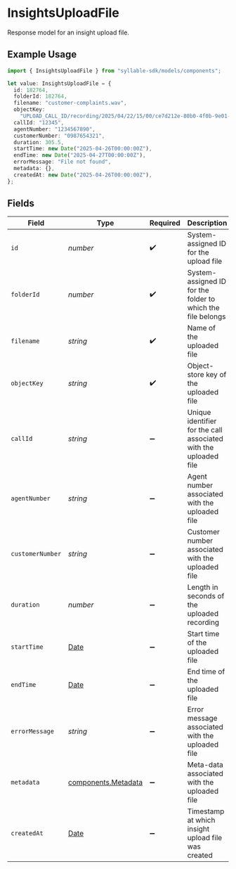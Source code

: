 # InsightsUploadFile

Response model for an insight upload file.

## Example Usage

```typescript
import { InsightsUploadFile } from "syllable-sdk/models/components";

let value: InsightsUploadFile = {
  id: 182764,
  folderId: 182764,
  filename: "customer-complaints.wav",
  objectKey:
    "UPLOAD_CALL_ID/recording/2025/04/22/15/00/ce7d212e-80b0-4f0b-9e01-74322f146611.mp3",
  callId: "12345",
  agentNumber: "1234567890",
  customerNumber: "0987654321",
  duration: 305.5,
  startTime: new Date("2025-04-26T00:00:00Z"),
  endTime: new Date("2025-04-27T00:00:00Z"),
  errorMessage: "File not found",
  metadata: {},
  createdAt: new Date("2025-04-26T00:00:00Z"),
};
```

## Fields

| Field                                                                                         | Type                                                                                          | Required                                                                                      | Description                                                                                   | Example                                                                                       |
| --------------------------------------------------------------------------------------------- | --------------------------------------------------------------------------------------------- | --------------------------------------------------------------------------------------------- | --------------------------------------------------------------------------------------------- | --------------------------------------------------------------------------------------------- |
| `id`                                                                                          | *number*                                                                                      | :heavy_check_mark:                                                                            | System-assigned ID for the upload file                                                        | 182764                                                                                        |
| `folderId`                                                                                    | *number*                                                                                      | :heavy_check_mark:                                                                            | System-assigned ID for the folder to which the file belongs                                   | 182764                                                                                        |
| `filename`                                                                                    | *string*                                                                                      | :heavy_check_mark:                                                                            | Name of the uploaded file                                                                     | customer-complaints.wav                                                                       |
| `objectKey`                                                                                   | *string*                                                                                      | :heavy_check_mark:                                                                            | Object-store key of the uploaded file                                                         | UPLOAD_CALL_ID/recording/2025/04/22/15/00/ce7d212e-80b0-4f0b-9e01-74322f146611.mp3            |
| `callId`                                                                                      | *string*                                                                                      | :heavy_minus_sign:                                                                            | Unique identifier for the call associated with the uploaded file                              | 12345                                                                                         |
| `agentNumber`                                                                                 | *string*                                                                                      | :heavy_minus_sign:                                                                            | Agent number associated with the uploaded file                                                | 1234567890                                                                                    |
| `customerNumber`                                                                              | *string*                                                                                      | :heavy_minus_sign:                                                                            | Customer number associated with the uploaded file                                             | 0987654321                                                                                    |
| `duration`                                                                                    | *number*                                                                                      | :heavy_minus_sign:                                                                            | Length in seconds of the uploaded recording                                                   | 305.5                                                                                         |
| `startTime`                                                                                   | [Date](https://developer.mozilla.org/en-US/docs/Web/JavaScript/Reference/Global_Objects/Date) | :heavy_minus_sign:                                                                            | Start time of the uploaded file                                                               | 2025-04-26T00:00:00Z                                                                          |
| `endTime`                                                                                     | [Date](https://developer.mozilla.org/en-US/docs/Web/JavaScript/Reference/Global_Objects/Date) | :heavy_minus_sign:                                                                            | End time of the uploaded file                                                                 | 2025-04-27T00:00:00Z                                                                          |
| `errorMessage`                                                                                | *string*                                                                                      | :heavy_minus_sign:                                                                            | Error message associated with the uploaded file                                               | File not found                                                                                |
| `metadata`                                                                                    | [components.Metadata](../../models/components/metadata.md)                                    | :heavy_minus_sign:                                                                            | Meta-data associated with the uploaded file                                                   | {<br/>"duration": "00:10:00",<br/>"size": "10MB"<br/>}                                        |
| `createdAt`                                                                                   | [Date](https://developer.mozilla.org/en-US/docs/Web/JavaScript/Reference/Global_Objects/Date) | :heavy_minus_sign:                                                                            | Timestamp at which insight upload file was created                                            | 2025-04-26T00:00:00Z                                                                          |